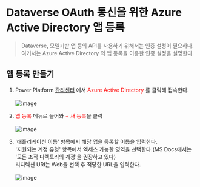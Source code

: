 # Dataverse OAuth 통신을 위한 Azure Active Directory 앱 등록
> Dataverse, 모델기반 앱 등의 API를 사용하기 위해서는 인증 설정이 필요하다. 여기서는 Azure Active Directory 의 앱 등록을 이용한 인증 설정을 설명한다.

## 앱 등록 만들기

1. Power Platform [관리센터](https://admin.powerplatform.microsoft.com/) 에서 <span style="color:red">Azure Active Directory</span> 를 클릭해 접속한다. <br><br>![image](https://user-images.githubusercontent.com/39551265/174248733-66214cd1-c73c-4fbc-a24f-0c90ef0c93b2.png)<br>

2. <span style="color:red">앱 등록</span> 메뉴로 들어와 <span style="color:red">+ 새 등록</span>을 클릭<br><br>![image](https://user-images.githubusercontent.com/39551265/174249798-1ce0c042-0080-4a7a-89e7-b461c46a5ad8.png)<br>

3. '애플리케이션 이름' 항목에서 해당 앱을 등록할 이름을 입력한다.<br>'지원되는 계정 유형' 항목에서 엑세스 가능한 영역을 선택한다.(MS Docs에서는 '모든 조직 디렉토리의 계정'을 권장하고 있다)<br>리디렉션 URI는 Web을 선택 후 적당한 URL을 입력한다.<br><br>![image](https://user-images.githubusercontent.com/39551265/174253040-d5e4cc33-b809-472f-98eb-1306301b1388.png)<br>